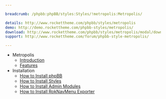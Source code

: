 ```yaml
---

breadcrumb: /phpbb:phpBB/styles:Styles/!metropolis:Metropolis/

details: http://www.rockettheme.com/phpbb/styles/metropolis
demo: http://demo.rockettheme.com/phpbb-styles/metropolis/
download: http://www.rockettheme.com/phpbb/styles/metropolis/modal/downloads
support: http://www.rockettheme.com/forum/phpbb-style-metropolis/

---
```


* Metropolis
	* [Introduction](INDEX.md#introduction)
	* [Features](INDEX.md#features)
* Installation
	* [How to Install phpBB](../../start/install.md)
	* [How to Install Styles](../../start/styles.md)
	* [How to Install Admin Modules](../../start/styles.md#installing-administrative-modules)
	* [How to Install RokNavMenu Exporter](../../modules/roknavmenu.md)